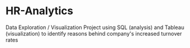 # HR-Analytics
Data Exploration / Visualization Project using SQL (analysis) and Tableau (visualization) to identify reasons behind company's increased turnover rates
